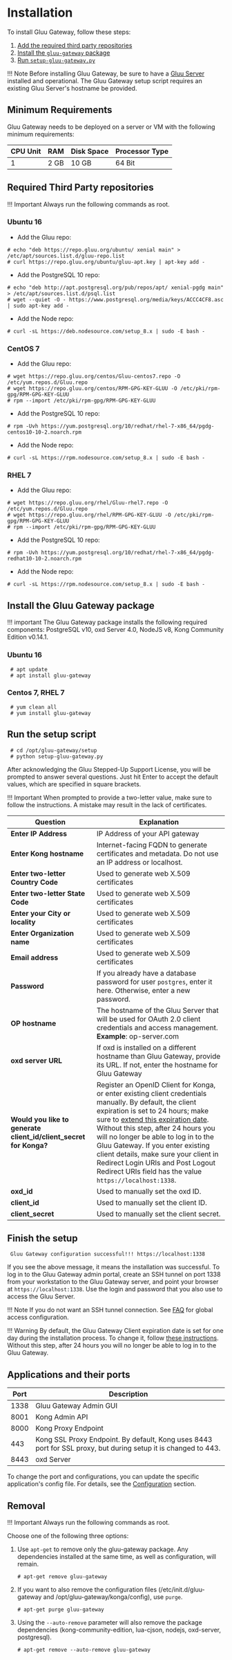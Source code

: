 # Installation

To install Gluu Gateway, follow these steps:

1. [Add the required third party repositories](#required-third-party-repositories)
2. [Install the `gluu-gateway` package](#install-the-gluu-gateway-package)
3. [Run `setup-gluu-gateway.py`](#run-the-setup-script)

!!! Note
    Before installing Gluu Gateway, be sure to have a [Gluu Server](https://gluu.org/docs/ce) installed and operational. The Gluu Gateway setup script requires an existing Gluu Server's hostname be provided. 

## Minimum Requirements

Gluu Gateway needs to be deployed on a server or VM with the following minimum requirements:

|CPU Unit|RAM |Disk Space|Processor Type|
|--------|--- |----------|--------------|
|1       |2 GB|10 GB     |64 Bit|


## Required Third Party repositories

!!! Important 
    Always run the following commands as root.

<!---

### Ubuntu 14
* Add the Gluu repo:
```
# echo "deb https://repo.gluu.org/ubuntu/ trusty main" > /etc/apt/sources.list.d/gluu-repo.list
# curl https://repo.gluu.org/ubuntu/gluu-apt.key | apt-key add -
```
* Add the PostgreSQL 10 repo:
```
# echo "deb http://apt.postgresql.org/pub/repos/apt/ trusty-pgdg main" > /etc/apt/sources.list.d/psql.list
# wget --quiet -O - https://www.postgresql.org/media/keys/ACCC4CF8.asc | sudo apt-key add -
```
* Add the Node repo:
```
# curl -sL https://deb.nodesource.com/setup_8.x | sudo -E bash -
```

--->

### Ubuntu 16
* Add the Gluu repo:
```
# echo "deb https://repo.gluu.org/ubuntu/ xenial main" > /etc/apt/sources.list.d/gluu-repo.list
# curl https://repo.gluu.org/ubuntu/gluu-apt.key | apt-key add -
```
* Add the PostgreSQL 10 repo:
```
# echo "deb http://apt.postgresql.org/pub/repos/apt/ xenial-pgdg main" > /etc/apt/sources.list.d/psql.list
# wget --quiet -O - https://www.postgresql.org/media/keys/ACCC4CF8.asc | sudo apt-key add -
```
* Add the Node repo:
```
# curl -sL https://deb.nodesource.com/setup_8.x | sudo -E bash -
```

<!---

### Debian 8
* Add the Gluu repo:
```
# echo "deb https://repo.gluu.org/debian/ testing main" > /etc/apt/sources.list.d/gluu-repo.list
# curl https://repo.gluu.org/debian/gluu-apt.key | apt-key add -
```
* Add the PostgreSQL 10 repo:
```
# echo "deb http://apt.postgresql.org/pub/repos/apt/ jessie-pgdg main" > /etc/apt/sources.list.d/psql.list
# wget --quiet -O - https://www.postgresql.org/media/keys/ACCC4CF8.asc | sudo apt-key add -
```
* Add the Node repo:
```
# curl -sL https://deb.nodesource.com/setup_8.x | sudo -E bash -
```

### Debian 9
* Add the Gluu repo:
```
# echo "deb https://repo.gluu.org/debian/ stretch-testing main" > /etc/apt/sources.list.d/gluu-repo.list
# curl https://repo.gluu.org/debian/gluu-apt.key | apt-key add -
```
* Add the PostgreSQL 10 repo:
```
# echo "deb http://apt.postgresql.org/pub/repos/apt/ stretch-pgdg main" > /etc/apt/sources.list.d/psql.list
# wget --quiet -O - https://www.postgresql.org/media/keys/ACCC4CF8.asc | sudo apt-key add -
```
* Add the Node repo:
```
# curl -sL https://deb.nodesource.com/setup_8.x | sudo -E bash -
```

### CentOS 6
* Add the Gluu repo:
```
# wget https://repo.gluu.org/centos/Gluu-centos-testing.repo -O /etc/yum.repos.d/Gluu.repo
# wget https://repo.gluu.org/centos/RPM-GPG-KEY-GLUU -O /etc/pki/rpm-gpg/RPM-GPG-KEY-GLUU
# rpm --import /etc/pki/rpm-gpg/RPM-GPG-KEY-GLUU
```
* Add the PostgreSQL 10 repo:
```
# rpm -Uvh https://yum.postgresql.org/10/redhat/rhel-6-x86_64/pgdg-redhat10-10-2.noarch.rpm
```
* Add the Node repo:
```
# curl -sL https://rpm.nodesource.com/setup_8.x | sudo -E bash -
```

--->

### CentOS 7
* Add the Gluu repo:
```
# wget https://repo.gluu.org/centos/Gluu-centos7.repo -O /etc/yum.repos.d/Gluu.repo
# wget https://repo.gluu.org/centos/RPM-GPG-KEY-GLUU -O /etc/pki/rpm-gpg/RPM-GPG-KEY-GLUU
# rpm --import /etc/pki/rpm-gpg/RPM-GPG-KEY-GLUU
```
* Add the PostgreSQL 10 repo:
```
# rpm -Uvh https://yum.postgresql.org/10/redhat/rhel-7-x86_64/pgdg-centos10-10-2.noarch.rpm
```
* Add the Node repo:
```
# curl -sL https://rpm.nodesource.com/setup_8.x | sudo -E bash -
```

<!---

### RHEL 6
* Add the Gluu repo:
```
# wget https://repo.gluu.org/rhel/Gluu-rhel-testing.repo -O /etc/yum.repos.d/Gluu.repo
# wget https://repo.gluu.org/rhel/RPM-GPG-KEY-GLUU -O /etc/pki/rpm-gpg/RPM-GPG-KEY-GLUU
# rpm --import /etc/pki/rpm-gpg/RPM-GPG-KEY-GLUU
```
* Add the PostgreSQL 10 repo:
```
# rpm -Uvh https://yum.postgresql.org/10/redhat/rhel-6-x86_64/pgdg-redhat10-10-2.noarch.rpm
```
* Add the Node repo:
```
# curl -sL https://rpm.nodesource.com/setup_8.x | sudo -E bash -
```

--->

### RHEL 7
* Add the Gluu repo:
```
# wget https://repo.gluu.org/rhel/Gluu-rhel7.repo -O /etc/yum.repos.d/Gluu.repo
# wget https://repo.gluu.org/rhel/RPM-GPG-KEY-GLUU -O /etc/pki/rpm-gpg/RPM-GPG-KEY-GLUU
# rpm --import /etc/pki/rpm-gpg/RPM-GPG-KEY-GLUU
```
* Add the PostgreSQL 10 repo:
```
# rpm -Uvh https://yum.postgresql.org/10/redhat/rhel-7-x86_64/pgdg-redhat10-10-2.noarch.rpm
```
* Add the Node repo:
```
# curl -sL https://rpm.nodesource.com/setup_8.x | sudo -E bash -
```


## Install the Gluu Gateway package

!!! important
    The Gluu Gateway package installs the following required components: PostgreSQL v10, oxd Server 4.0, NodeJS v8, Kong Community Edition v0.14.1.

### Ubuntu 16
```
 # apt update
 # apt install gluu-gateway
```

### Centos 7, RHEL 7
```
 # yum clean all
 # yum install gluu-gateway
```

## Run the setup script

```
 # cd /opt/gluu-gateway/setup
 # python setup-gluu-gateway.py
```

After acknowledging the Gluu Stepped-Up Support License, you will be prompted to answer several questions. Just hit Enter to accept the default values, which are specified in square brackets.

!!! Important 
    When prompted to provide a two-letter value, make sure to follow the instructions. A mistake may result in the lack of certificates.

| **Question** | **Explanation** |
|----------|-------------|
| **Enter IP Address** | IP Address of your API gateway  |
| **Enter Kong hostname** | Internet-facing FQDN to generate certificates and metadata. Do not use an IP address or localhost. |
| **Enter two-letter Country Code** | Used to generate web X.509 certificates |
| **Enter two-letter State Code** | Used to generate web X.509 certificates |
| **Enter your City or locality** | Used to generate web X.509 certificates |
| **Enter Organization name** | Used to generate web X.509 certificates |
| **Email address** | Used to generate web X.509 certificates |
| **Password** | If you already have a database password for user `postgres`, enter it here. Otherwise, enter a new password. |
| **OP hostname** | The hostname of the Gluu Server that will be used for OAuth 2.0 client credentials and access management. **Example**: op-server.com |
| **oxd server URL** | If oxd is installed on a different hostname than Gluu Gateway, provide its URL. If not, enter the hostname for Gluu Gateway|
| **Would you like to generate client_id/client_secret for Konga?** | Register an OpenID Client for Konga, or enter existing client credentials manually. By default, the client expiration is set to 24 hours; make sure to [extend this expiration date](https://www.gluu.org/docs/oxd/4.0/faq/#client-expires-how-can-i-avoid-it). Without this step, after 24 hours you will no longer be able to log in to the Gluu Gateway. If you enter existing client details, make sure your client in Redirect Login URIs and Post Logout Redirect URIs field has the value `https://localhost:1338`. |
| **oxd_id** | Used to manually set the oxd ID. |
| **client_id** | Used to manually set the client ID. |
| **client_secret** | Used to manually set the client secret. |

## Finish the setup

```
 Gluu Gateway configuration successful!!! https://localhost:1338
```

If you see the above message, it means the installation was successful. To log in to the Gluu Gateway admin portal, create an SSH tunnel on port 1338 from your workstation to the Gluu Gateway server, and point your browser at `https://localhost:1338`. Use the login and password that you also use to access the Gluu Server.

!!! Note
    If you do not want an SSH tunnel connection. See [FAQ](./faq.md#how-can-i-change-the-listening-address-and-port) for global access configuration.
    
!!! Warning
    By default, the Gluu Gateway Client expiration date is set for one day during the installation process. To change it, follow [these instructions](https://gluu.org/docs/oxd/4.0/faq/#client-expires-how-can-i-avoid-it). Without this step, after 24 hours you will no longer be able to log in to the Gluu Gateway.

## Applications and their ports

| Port | Description |
|------|-------------|
|1338| Gluu Gateway Admin GUI|
|8001|Kong Admin API|
|8000|Kong Proxy Endpoint|
|443|Kong SSL Proxy Endpoint. By default, Kong uses 8443 port for SSL proxy, but during setup it is changed to 443.|
|8443|oxd Server|

To change the port and configurations, you can update the specific application's config file. For details, see the [Configuration](./configuration) section.

<!---

## Upgrade

When a Gluu Gateway upgrade is available, follow these steps:

* Add the Gluu repo:
```
# echo "deb https://repo.gluu.org/ubuntu/ xenial-devel main" > /etc/apt/sources.list.d/gluu-repo.list
```
* Run:
```
 # apt update
 # apt install --only-upgrade gluu-gateway
```
* Run the setup script:
```
 # cd /opt/gluu-gateway/setup
 # python setup-gluu-gateway.py
```
!!! Important 
    During setup, choose to enter the existing client credentials manually if you want to continue using them. If you want to start fresh, choose to generate client credentials again. If you do so, you might lose your previously created Services or Consumers.
    
* [Finish](#finish-the-setup) the setup

--->

## Removal

!!! Important 
    Always run the following commands as root.

Choose one of the following three options:

1. Use `apt-get` to remove only the gluu-gateway package. Any dependencies installed at the same time, as well as configuration, will remain.

    ```
    # apt-get remove gluu-gateway
    ```

1. If you want to also remove the configuration files (/etc/init.d/gluu-gateway and /opt/gluu-gateway/konga/config), use `purge`.
    ```    	
    # apt-get purge gluu-gateway
    ```

1. Using the `--auto-remove` parameter will also remove the package dependencies (kong-community-edition, lua-cjson, nodejs, oxd-server, postgresql).

    ```
    # apt-get remove --auto-remove gluu-gateway
    ```
